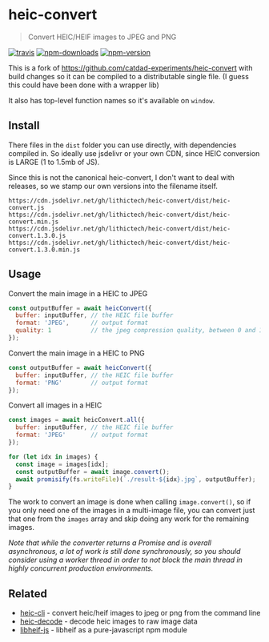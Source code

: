 # heic-convert

> Convert HEIC/HEIF images to JPEG and PNG

[![travis][travis.svg]][travis.link]
[![npm-downloads][npm-downloads.svg]][npm.link]
[![npm-version][npm-version.svg]][npm.link]

[travis.svg]: https://travis-ci.com/catdad-experiments/heic-convert.svg?branch=master
[travis.link]: https://travis-ci.com/catdad-experiments/heic-convert
[npm-downloads.svg]: https://img.shields.io/npm/dm/heic-convert.svg
[npm.link]: https://www.npmjs.com/package/heic-convert
[npm-version.svg]: https://img.shields.io/npm/v/heic-convert.svg

This is a fork of https://github.com/catdad-experiments/heic-convert
with build changes so it can be compiled to a distributable single file.
(I guess this could have been done with a wrapper lib)

It also has top-level function names so it's available on `window`.

## Install

There files in the `dist` folder you can use directly,
with dependencies compiled in.  So ideally use jsdelivr or your own CDN,
since HEIC conversion is LARGE (1 to 1.5mb of JS).

Since this is not the canonical heic-convert,
I don't want to deal with releases,
so we stamp our own versions into the filename itself.

```
https://cdn.jsdelivr.net/gh/lithictech/heic-convert/dist/heic-convert.js
https://cdn.jsdelivr.net/gh/lithictech/heic-convert/dist/heic-convert.min.js
https://cdn.jsdelivr.net/gh/lithictech/heic-convert/dist/heic-convert.1.3.0.js
https://cdn.jsdelivr.net/gh/lithictech/heic-convert/dist/heic-convert.1.3.0.min.js
```

## Usage

Convert the main image in a HEIC to JPEG

```javascript
const outputBuffer = await heicConvert({
  buffer: inputBuffer, // the HEIC file buffer
  format: 'JPEG',      // output format
  quality: 1           // the jpeg compression quality, between 0 and 1
});
```

Convert the main image in a HEIC to PNG

```javascript
const outputBuffer = await heicConvert({
  buffer: inputBuffer, // the HEIC file buffer
  format: 'PNG'        // output format
});
```

Convert all images in a HEIC

```javascript
const images = await heicConvert.all({
  buffer: inputBuffer, // the HEIC file buffer
  format: 'JPEG'       // output format
});

for (let idx in images) {
  const image = images[idx];
  const outputBuffer = await image.convert();
  await promisify(fs.writeFile)(`./result-${idx}.jpg`, outputBuffer);
}
```

The work to convert an image is done when calling `image.convert()`, so if you only need one of the images in a multi-image file, you can convert just that one from the `images` array and skip doing any work for the remaining images.

_Note that while the converter returns a Promise and is overall asynchronous, a lot of work is still done synchronously, so you should consider using a worker thread in order to not block the main thread in highly concurrent production environments._

## Related

* [heic-cli](https://github.com/catdad-experiments/heic-cli) - convert heic/heif images to jpeg or png from the command line
* [heic-decode](https://github.com/catdad-experiments/heic-decode) - decode heic images to raw image data
* [libheif-js](https://github.com/catdad-experiments/libheif-js) - libheif as a pure-javascript npm module
